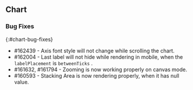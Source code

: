 ## Chart

### Bug Fixes
{:#chart-bug-fixes}

* \#162439 - Axis font style will not change while scrolling the chart.
* \#162004 - Last label will not hide while rendering in mobile, when the `labelPlacement` is `betweenTicks` .
* \#161632, \#161794 - Zooming is now working properly on canvas mode.
* \#160593 - Stacking Area is now rendering properly, when it has null value.